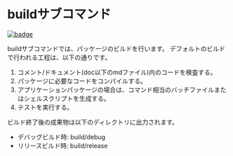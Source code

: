 # buildサブコマンド

[![badge](https://img.shields.io/endpoint.svg?url=https%3A%2F%2Fgezf7g7pd5.execute-api.ap-northeast-1.amazonaws.com%2Fdefault%2Fsource_up_to_date%3Fowner%3Derg-lang%26repos%3Derg%26ref%3Dmain%26path%3Ddoc/EN/tools/build.md%26commit_hash%3Dd15cbbf7b33df0f78a575cff9679d84c36ea3ab1)](https://gezf7g7pd5.execute-api.ap-northeast-1.amazonaws.com/default/source_up_to_date?owner=erg-lang&repos=erg&ref=main&path=doc/EN/tools/build.md&commit_hash=d15cbbf7b33df0f78a575cff9679d84c36ea3ab1)

buildサブコマンドでは、パッケージのビルドを行います。
デフォルトのビルドで行われる工程は、以下の通りです。

1. コメント/ドキュメント(doc以下のmdファイル)内のコードを検査する。
2. パッケージに必要なコードをコンパイルする。
3. アプリケーションパッケージの場合は、コマンド相当のバッチファイルまたはシェルスクリプトを生成する。
4. テストを実行する。

ビルド終了後の成果物は以下のディレクトリに出力されます。

* デバッグビルド時: build/debug
* リリースビルド時: build/release
